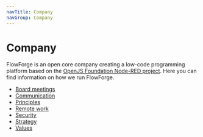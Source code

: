```yaml
---
navTitle: Company
navGroup: Company
---
```


# Company

FlowForge is an open core company creating a low-code programming platform based
on the [OpenJS Foundation Node-RED project](https://nodered.org). Here you can find
information on how we run FlowForge.

 - [Board meetings](./board.md)
 - [Communication](./communication.md)
 - [Principles](./principles.md)
 - [Remote work](./remote.md)
 - [Security](./security.md)
 - [Strategy](./strategy.md)
 - [Values](./values.md)
